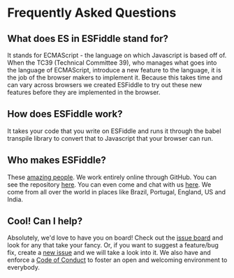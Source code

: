 # Frequently Asked Questions

## What does ES in ESFiddle stand for?

It stands for ECMAScript - the language on which Javascript is based off of. When the TC39 (Technical Committee 39), who manages what goes into the language of ECMAScript, introduce a new feature to the language, it is the job of the browser makers to implement it. Because this takes time and can vary across browsers we created ESFiddle to try out these new features before they are implemented in the browser.

## How does ESFiddle work?

It takes your code that you write on ESFiddle and runs it through the babel transpile library to convert that to Javascript that your browser can run.

## Who makes ESFiddle?

These [amazing people](CONTRIBUTORS.md). We work entirely online through GitHub. You can see the repository [here](https://github.com/esfiddle/site). You can even come and chat with us [here](https://gitter.im/esfiddle/Lobby). We come from all over the world in places like Brazil, Portugal, England, US and India.

## Cool! Can I help?

Absolutely, we'd love to have you on board! Check out the [issue board](https://github.com/esfiddle/site/issues) and look for any that take your fancy. Or, if you want to suggest a feature/bug fix, create a [new issue](https://github.com/esfiddle/site/issues/new) and we will take a look into it.
We also have and enforce a [Code of Conduct](CODE_OF_CONDUCT.md) to foster an open and welcoming environment to everybody.
